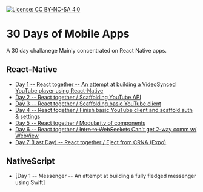 [![License: CC BY-NC-SA 4.0](https://img.shields.io/badge/License-CC%20BY--NC--SA%204.0-lightgrey.svg)](https://creativecommons.org/licenses/by-nc-sa/4.0/)
# 30 Days of Mobile Apps
A 30 day challanege Mainly concentrated on React Native apps.

## React-Native
- [Day 1 -- React together -- An attempt at building a VideoSynced YouTube player using React-Native](react-together/README.md#day-1)
- [Day 2 -- React together / Scaffolding YouTube API](react-together/README.md#day-2)
- [Day 3 -- React together / Scaffolding basic YouTube client](react-together/README.md#day-3)
- [Day 4 -- React together / Finish basic YouTube client and scaffold auth & settings](react-together/README.md#day-4)
- [Day 5 -- React together / Modularity of components](react-together/README.md#day-5)
- [Day 6 -- React together / ~~Intro to WebSockets~~ Can't get 2-way comm w/ WebView](react-together/README.md#day-6)
- [Day 7 (Last Day) -- React together / Eject from CRNA (Expo)](react-together/README.md#day-7)

## NativeScript
- [Day 1 -- Messenger -- An attempt at building a fully fledged messenger using Swift]
